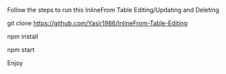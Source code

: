 Follow the steps to run this InlineFrom Table Editing/Updating and Deleting

git clone https://github.com/Yasir1986/InlineFrom-Table-Editing

npm install

npm start

Enjoy
